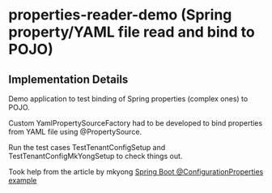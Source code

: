 # properties-reader-demo (Spring property/YAML file read and bind to POJO)

## Implementation Details
Demo application to test binding of Spring properties (complex ones) to POJO.

Custom YamlPropertySourceFactory had to be developed to bind properties from YAML file using @PropertySource.

Run the test cases TestTenantConfigSetup and TestTenantConfigMkYongSetup to check things out.

Took help from the article by mkyong [Spring Boot @ConfigurationProperties example](https://www.mkyong.com/spring-boot/spring-boot-configurationproperties-example)
